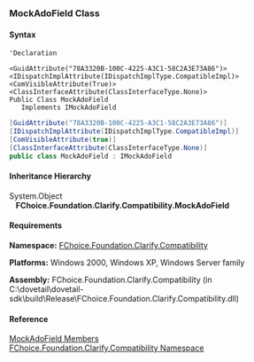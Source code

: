 ﻿### MockAdoField Class

#### Syntax

```vbnet
'Declaration

<GuidAttribute("78A3320B-100C-4225-A3C1-58C2A3E73A86")>
<IDispatchImplAttribute(IDispatchImplType.CompatibleImpl)>
<ComVisibleAttribute(True)>
<ClassInterfaceAttribute(ClassInterfaceType.None)>
Public Class MockAdoField 
   Implements IMockAdoField 
```

```csharp
[GuidAttribute("78A3320B-100C-4225-A3C1-58C2A3E73A86")]
[IDispatchImplAttribute(IDispatchImplType.CompatibleImpl)]
[ComVisibleAttribute(true)]
[ClassInterfaceAttribute(ClassInterfaceType.None)]
public class MockAdoField : IMockAdoField  
```

#### Inheritance Hierarchy

System.Object  
   **FChoice.Foundation.Clarify.Compatibility.MockAdoField**  

#### Requirements

**Namespace:** [FChoice.Foundation.Clarify.Compatibility](FChoice.Foundation.Clarify.Compatibility~FChoice.Foundation.Clarify.Compatibility_namespace.md)

**Platforms:** Windows 2000, Windows XP, Windows Server family

**Assembly:** FChoice.Foundation.Clarify.Compatibility (in C:\\dovetail\\dovetail-sdk\\build\\Release\\FChoice.Foundation.Clarify.Compatibility.dll)

#### Reference

[MockAdoField Members](FChoice.Foundation.Clarify.Compatibility~FChoice.Foundation.Clarify.Compatibility.MockAdoField_members.md)  
[FChoice.Foundation.Clarify.Compatibility Namespace](FChoice.Foundation.Clarify.Compatibility~FChoice.Foundation.Clarify.Compatibility_namespace.md)